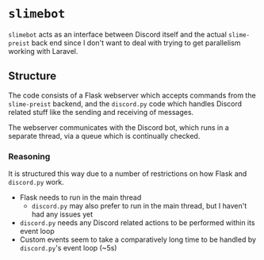 # `slimebot`
`slimebot` acts as an interface between Discord itself and the actual `slime-preist` back end since I don't want to deal with trying to get parallelism working with Laravel.

## Structure
The code consists of a Flask webserver which accepts commands from the `slime-preist` backend, and the `discord.py` code which handles Discord related stuff like the sending and receiving of messages.

The webserver communicates with the Discord bot, which runs in a separate thread, via a queue which is continually checked.

### Reasoning
It is structured this way due to a number of restrictions on how Flask and `discord.py` work.
 - Flask needs to run in the main thread
    - `discord.py` may also prefer to run in the main thread, but I haven't had any issues yet 
 - `discord.py` needs any Discord related actions to be performed within its event loop
 - Custom events seem to take a comparatively long time to be handled by `discord.py`'s event loop (~5s)

